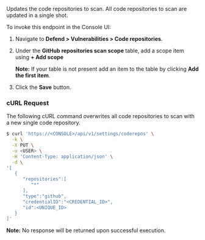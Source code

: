 Updates the code repositories to scan.
All code repositories to scan are updated in a single shot.

To invoke this endpoint in the Console UI:

1. Navigate to **Defend > Vulnerabilities > Code repositories**.
2. Under the **GitHub repositories scan scope** table, add a scope item using **+ Add scope**
	
	**Note:** If your table is not present add an item to the table by clicking **Add the first item**.

3. Click the **Save** button.

### cURL Request

The following cURL command overwrites all code repositories to scan with a new single code repository.

```bash
$ curl 'https://<CONSOLE>/api/v1/settings/coderepos' \
  -k \
  -X PUT \
  -u <USER> \
  -H 'Content-Type: application/json' \
  -d \
'[
   {
      "repositories":[
         "*"
      ],
      "type":"github",
      "credentialID":"<CREDENTIAL_ID>",
      "id":<UNIQUE_ID>
   }
]'
```

**Note:** No response will be returned upon successful execution.
